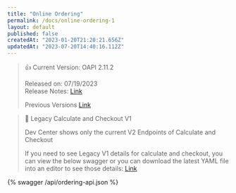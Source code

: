 ```yaml
---
title: "Online Ordering"
permalink: /docs/online-ordering-1
layout: default
published: false
createdAt: "2023-01-20T21:20:21.656Z"
updatedAt: "2023-07-20T14:40:16.112Z"
---
```

> 👍 Current Version: OAPI 2.11.2
> 
> Released on: 07/19/2023  
> Release Notes: [Link](https://support.appetize.com/hc/en-us/articles/360038428754-Mobile-Ordering-API)
> 
> Previous Versions [Link]({{site.baseurl}}/page/oapi-yaml-files)

> 📘 Legacy Calculate and Checkout V1
> 
> Dev Center shows only the current V2 Endpoints of Calculate and Checkout
> 
> If you need to see Legacy V1 details for calculate and checkout, you can view the below swagger or you can download the latest YAML file into an editor to see those details:  [Link]({{site.baseurl}}/page/oapi-yaml-files)



{% swagger /api/ordering-api.json %}
